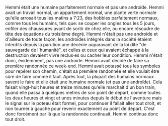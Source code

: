 Hemmi était une humaine parfaitement normale et pas une androïde. Hemmi avait un travail normal, un appartement normal, une plante verte normale qu'elle arrosait tous les matins a 7:23, des hobbies parfaitement normaux, comme tous les humains, tels que: se couper les ongles tous les 5 jours, enfiler des chaussures avant de sortir de chez elle, ou encore résoudre de tête des équations du troisième degré. Hemmi n'était pas une androïde et d'ailleurs de toute façon, les androïdes intégrés dans la société étaient interdits depuis la parution une décénie auparavant de la loi dite "de sauvegarde de l'humanité", et celles et ceux qui avaient échappé à la destruction devaient vivre reclus·es ou cacher leur condition. Hemmi n'était donc, évidemment, pas une androïde. Hemmi avait décidé de faire sa première randonnée ce week-end. Hemmi avait potassé tous les symboles pour repérer son chemin, c'était sa première randonnée et elle voulait être sûre de faire comme il faut. Après tout, la plupart des humains normaux savent le faire et elle était une humaine normale (et pas une androïde). Cela faisait vingt-huit heures et treize minutes qu'elle marchait d'un bon train, quand elle passa à quelques metres de son point de départ, comme toutes les deux heures et vingt et unes minutes depuis le début de l'aventure mais le signal sur le poteau était formel, pour continuer il fallait aller tout droit, et non tourner à gauche pour revenir exactement au point de départ. C'est donc forcément par là que la randonnée continuait. Hemmi continua donc tout droit.
